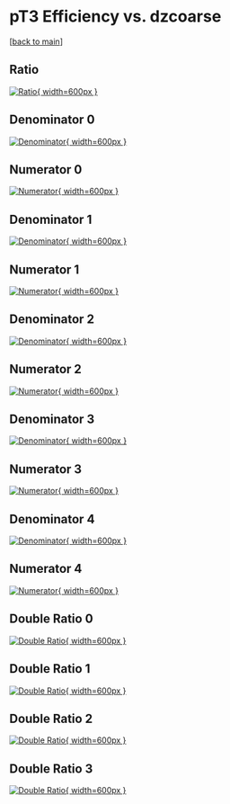 # pT3 Efficiency vs. dzcoarse

[[back to main](./)]



## Ratio

[![Ratio](../mtv/var/pT3_vtr_11_-1_eff_dzcoarse.png){ width=600px }](../mtv/var/pT3_vtr_11_-1_eff_dzcoarse.pdf)

## Denominator 0

[![Denominator](../mtv/den/pT3_vtr_11_-1_eff_dzcoarse_den0.png){ width=600px }](../mtv/den/pT3_vtr_11_-1_eff_dzcoarse_den0.pdf)

## Numerator 0

[![Numerator](../mtv/num/pT3_vtr_11_-1_eff_dzcoarse_num0.png){ width=600px }](../mtv/num/pT3_vtr_11_-1_eff_dzcoarse_num0.pdf)

## Denominator 1

[![Denominator](../mtv/den/pT3_vtr_11_-1_eff_dzcoarse_den1.png){ width=600px }](../mtv/den/pT3_vtr_11_-1_eff_dzcoarse_den1.pdf)

## Numerator 1

[![Numerator](../mtv/num/pT3_vtr_11_-1_eff_dzcoarse_num1.png){ width=600px }](../mtv/num/pT3_vtr_11_-1_eff_dzcoarse_num1.pdf)

## Denominator 2

[![Denominator](../mtv/den/pT3_vtr_11_-1_eff_dzcoarse_den2.png){ width=600px }](../mtv/den/pT3_vtr_11_-1_eff_dzcoarse_den2.pdf)

## Numerator 2

[![Numerator](../mtv/num/pT3_vtr_11_-1_eff_dzcoarse_num2.png){ width=600px }](../mtv/num/pT3_vtr_11_-1_eff_dzcoarse_num2.pdf)

## Denominator 3

[![Denominator](../mtv/den/pT3_vtr_11_-1_eff_dzcoarse_den3.png){ width=600px }](../mtv/den/pT3_vtr_11_-1_eff_dzcoarse_den3.pdf)

## Numerator 3

[![Numerator](../mtv/num/pT3_vtr_11_-1_eff_dzcoarse_num3.png){ width=600px }](../mtv/num/pT3_vtr_11_-1_eff_dzcoarse_num3.pdf)

## Denominator 4

[![Denominator](../mtv/den/pT3_vtr_11_-1_eff_dzcoarse_den4.png){ width=600px }](../mtv/den/pT3_vtr_11_-1_eff_dzcoarse_den4.pdf)

## Numerator 4

[![Numerator](../mtv/num/pT3_vtr_11_-1_eff_dzcoarse_num4.png){ width=600px }](../mtv/num/pT3_vtr_11_-1_eff_dzcoarse_num4.pdf)

## Double Ratio 0

[![Double Ratio](../mtv/ratio/pT3_vtr_11_-1_eff_dzcoarse_ratio0.png){ width=600px }](../mtv/ratio/pT3_vtr_11_-1_eff_dzcoarse_ratio0.pdf)

## Double Ratio 1

[![Double Ratio](../mtv/ratio/pT3_vtr_11_-1_eff_dzcoarse_ratio1.png){ width=600px }](../mtv/ratio/pT3_vtr_11_-1_eff_dzcoarse_ratio1.pdf)

## Double Ratio 2

[![Double Ratio](../mtv/ratio/pT3_vtr_11_-1_eff_dzcoarse_ratio2.png){ width=600px }](../mtv/ratio/pT3_vtr_11_-1_eff_dzcoarse_ratio2.pdf)

## Double Ratio 3

[![Double Ratio](../mtv/ratio/pT3_vtr_11_-1_eff_dzcoarse_ratio3.png){ width=600px }](../mtv/ratio/pT3_vtr_11_-1_eff_dzcoarse_ratio3.pdf)

